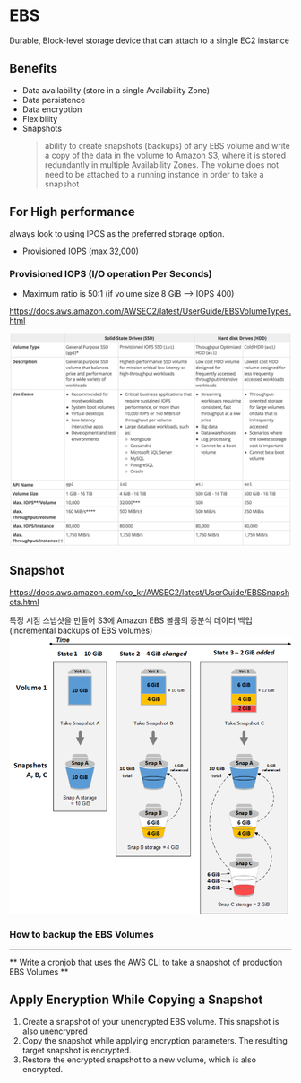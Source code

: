 # EBS

Durable, Block-level storage device that can attach to a single EC2 instance

## Benefits
  - Data availability (store in a single Availability Zone)
  - Data persistence
  - Data encryption
  - Flexibility
  - Snapshots
    > ability to create snapshots (backups) of any EBS volume and write a copy of the data in the volume to Amazon S3, where it is stored redundantly in multiple Availability Zones. The volume does not need to be attached to a running instance in order to take a snapshot


## For High performance
always look to using IPOS as the preferred storage option.
  - Provisioned IOPS (max 32,000)  

### Provisioned IOPS (I/O operation Per Seconds)
  - Maximum ratio is 50:1 (if volume size 8 GiB --> IOPS 400)

https://docs.aws.amazon.com/AWSEC2/latest/UserGuide/EBSVolumeTypes.html

![Alt text](./images/dbs-type.jpeg "")

## Snapshot
https://docs.aws.amazon.com/ko_kr/AWSEC2/latest/UserGuide/EBSSnapshots.html

특정 시점 스냅샷을 만들어 S3에 Amazon EBS 볼륨의 증분식 데이터 백업 (incremental backups of EBS volumes)
![Alt text](./images/ebs-snapshot.png "Relations among Multiple Snapshots of a Volume")

### How to backup the EBS Volumes
___
** Write a cronjob that uses the AWS CLI to take a snapshot of production EBS Volumes **

## Apply Encryption While Copying a Snapshot
1. Create a snapshot of your unencrypted EBS volume. This snapshot is also unencrypred
2. Copy the snapshot while applying encryption parameters. The resulting target snapshot is encrypted.
3. Restore the encrypted snapshot to a new volume, which is also encrypted.
